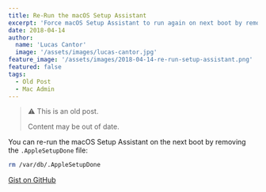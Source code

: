 ```yaml
---
title: Re-Run the macOS Setup Assistant
excerpt: 'Force macOS Setup Assistant to run again on next boot by removing the .AppleSetupDone file.'
date: 2018-04-14
author:
  name: 'Lucas Cantor'
  image: '/assets/images/lucas-cantor.jpg'
feature_image: '/assets/images/2018-04-14-re-run-setup-assistant.png'
featured: false
tags:
  - Old Post
  - Mac Admin
---
```


> ⚠️ This is an old post.
>
> Content may be out of date.

You can re-run the macOS Setup Assistant on the next boot by removing the `.AppleSetupDone` file:

```bash
rm /var/db/.AppleSetupDone
```

[Gist on GitHub](https://gist.github.com/lucascantor/b009c765d9ddc8439b60568228089a41)
